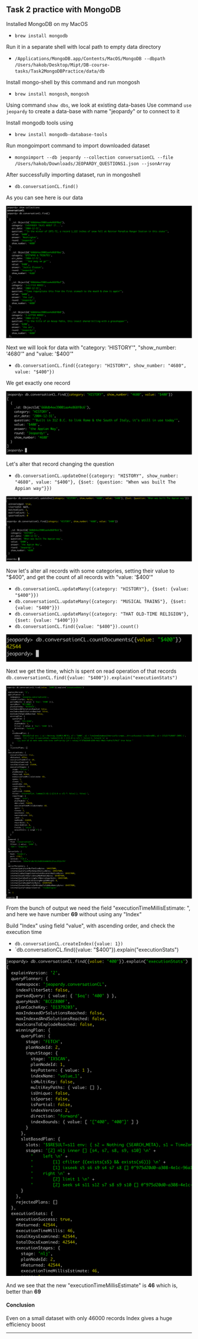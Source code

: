## Task 2 practice with MongoDB

Installed MongoDB on my MacOS 
- `brew install mongodb`

Run it in a separate shell with local path to empty data directory
- `/Applications/MongoDB.app/Contents/MacOS/MongoDB --dbpath /Users/hakob/Desktop/Mipt/DB-course-tasks/Task2MongoDBPractice/data/db`

Install mongo-shell by this command and run mongosh
- `brew install mongosh`, `mongosh`

Using command `show dbs`, we look at existing data-bases
Use command `use jeopardy` to create a data-base with name "jeopardy" or to connect to it

Install mongodb tools using
- `brew install mongodb-database-tools`

Run mongoimport command to import downloaded dataset
- `mongoimport --db jeopardy --collection conversationCL --file /Users/hakob/Downloads/JEOPARDY_QUESTIONS1.json --jsonArray`

After successfully importing dataset, run in mongoshell
- `db.conversationCL.find()`

As you can see here is our data

![plot](./screenshots/source1.png)


Next we will look for data with "category: 'HISTORY'", "show_number: '4680'" and "value: '$400'"
- `db.conversationCL.find({category: "HISTORY", show_number: "4680", value: "$400"})`

We get exactly one record

![plot](./screenshots/source2.png)

Let's alter that record changing the question
- `db.conversationCL.updateOne({category: "HISTORY", show_number: "4680", value: "$400"}, {$set: {question: "When was built The Appian way"}})`

![plot](./screenshots/source3.png)

Now let's alter all records with some categories, setting their value to "$400", and get the count of all records with "value: '$400'"
- `db.conversationCL.updateMany({category: "HISTORY"}, {$set: {value: "$400"}})`
- `db.conversationCL.updateMany({category: "MUSICAL TRAINS"}, {$set: {value: "$400"}})`
- `db.conversationCL.updateMany({category: "THAT OLD-TIME RELIGION"}, {$set: {value: "$400"}})`
- `db.conversationCL.find({value: "$400"}).count()`

![plot](./screenshots/source4.png)

Next we get the time, which is spent on read operation of that records
`db.conversationCL.find({value: "$400"}).explain("executionStats")`

![plot](./screenshots/source5.png)

From the bunch of output we need the field "executionTimeMillisEstimate: ", and here we have number __69__ without using any "Index"

Build "Index" using field "value", with ascending order, and check the execution time
- `db.conversationCL.createIndex({value: 1})`
- `db.conversationCL.find({value: "$400"}).explain("executionStats")

![plot](./screenshots/source6.png)

And we see that the new "executionTimeMillisEstimate" is __46__ which is, better than __69__

#### Conclusion
Even on a small dataset with only 46000 records Index gives a huge efficiency boost

---
